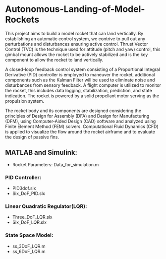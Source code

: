 # Autonomous-Landing-of-Model-Rockets

This project aims to build a model rocket that can land vertically. By establishing an automatic control system, we contrive to pull out any perturbations and disturbances ensuring active control. Thrust Vector Control (TVC) is the technique used for attitude (pitch and yaw) control, this gimbal mount allows the rocket to be actively stabilized and is the key component to allow the rocket to land vertically.

A closed-loop feedback control system consisting of a Proportional Integral Derivative (PID) controller is employed to maneuver the rocket, additional components such as the Kalman Filter will be used to eliminate noise and disturbances from sensory feedback. A flight computer is utilized to monitor the rocket, this includes data logging, stabilization, prediction, and state indication. The rocket is powered by a solid propellant motor serving as the propulsion system.

The rocket body and its components are designed considering the principles of Design for Assembly (DFA) and Design for Manufacturing (DFM), using Computer-Aided Design (CAD) software and analyzed using Finite Element Method (FEM) solvers. Computational Fluid Dynamics (CFD) is applied to visualize the flow around the rocket airframe and to evaluate the design of passive fins.

## MATLAB and Simulink:
* Rocket Parameters: Data_for_simulation.m

### PID Controller: 
* PID3dof.slx
* Six_DoF_PID.slx

### Linear Quadratic Regulator(LQR):
* Three_DoF_LQR.slx
* Six_DoF_LQR.slx

### State Space Model:
* ss_3DoF_LQR.m
* ss_6DoF_LQR.m
